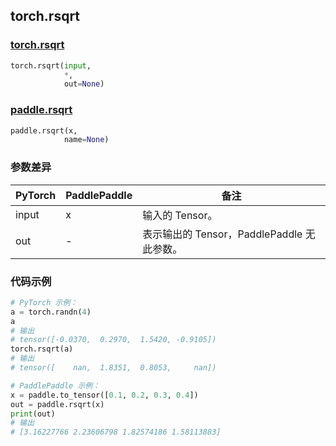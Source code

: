 ## torch.rsqrt
### [torch.rsqrt](https://pytorch.org/docs/stable/generated/torch.rsqrt.html?highlight=rsqrt#torch.rsqrt)

```python
torch.rsqrt(input,
            *,
            out=None)
```

### [paddle.rsqrt](https://www.paddlepaddle.org.cn/documentation/docs/zh/api/paddle/rsqrt_cn.html#rsqrt)

```python
paddle.rsqrt(x,
            name=None)
```

### 参数差异
| PyTorch       | PaddlePaddle | 备注                                                   |
| ------------- | ------------ | ------------------------------------------------------ |
| input         | x            | 输入的 Tensor。                                      |
| out           | -            | 表示输出的 Tensor，PaddlePaddle 无此参数。               |


### 代码示例
``` python
# PyTorch 示例：
a = torch.randn(4)
a
# 输出
# tensor([-0.0370,  0.2970,  1.5420, -0.9105])
torch.rsqrt(a)
# 输出
# tensor([    nan,  1.8351,  0.8053,     nan])
```

``` python
# PaddlePaddle 示例：
x = paddle.to_tensor([0.1, 0.2, 0.3, 0.4])
out = paddle.rsqrt(x)
print(out)
# 输出
# [3.16227766 2.23606798 1.82574186 1.58113883]
```
